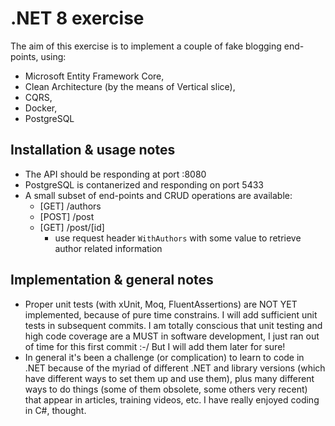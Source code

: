 # .NET 8 exercise

The aim of this exercise is to implement a couple of fake blogging end-points, using:

* Microsoft Entity Framework Core,
* Clean Architecture (by the means of Vertical slice),
* CQRS,
* Docker,
* PostgreSQL

## Installation & usage notes

* The API should be responding at port :8080
* PostgreSQL is contanerized and responding on port 5433
* A small subset of end-points and CRUD operations are available:
    * [GET] /authors
    * [POST] /post
    * [GET] /post/[id]
        * use request header `WithAuthors` with some value to retrieve author related information

## Implementation & general notes

* Proper unit tests (with xUnit, Moq, FluentAssertions) are NOT YET implemented, because of pure time constrains. I will add sufficient unit tests in subsequent commits. I am totally conscious that unit testing and high code coverage are a MUST in software development, I just ran out of time for this first commit :-/ But I will add them later for sure!
* In general it's been a challenge (or complication) to learn to code in .NET because of the myriad of different .NET and library versions (which have different ways to set them up and use them), plus many different ways to do things (some of them obsolete, some others very recent) that appear in articles, training videos, etc. I have really enjoyed coding in C#, thought.
